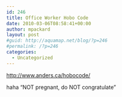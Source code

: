 ```yaml
---
id: 246
title: Office Worker Hobo Code
date: 2010-03-06T08:58:41+00:00
author: mpackard
layout: post
#guid: http://aquamap.net/blog/?p=246
#permalink: /?p=246
categories:
  - Uncategorized
---
```

http://www.anders.ca/hobocode/

haha &#8220;NOT pregnant, do NOT congratulate&#8221;
